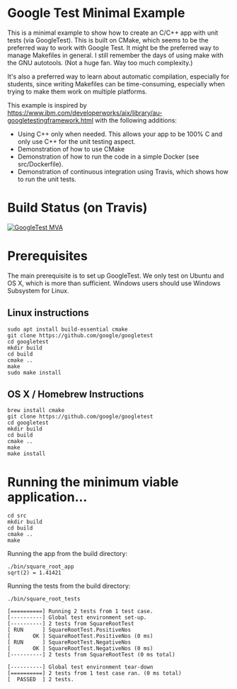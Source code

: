 # Google Test Minimal Example

This is a minimal example to show how to create an C/C++ app with unit tests (via GoogleTest).
This is built on CMake, which seems to be the preferred way to work with Google Test. It might be the preferred
way to manage Makefiles in general. I still remember the days of using make with the GNU autotools. (Not a huge
fan. Way too much complexity.)

It's also a preferred way to learn about automatic compilation, especially for students, since writing Makefiles can be time-consuming, especially when trying to make them work on multiple platforms.

This example is inspired by https://www.ibm.com/developerworks/aix/library/au-googletestingframework.html with the following additions:

- Using C++ only when needed. This allows your app to be 100% C and only use C++ for the unit testing aspect.
- Demonstration of how to use CMake
- Demonstration of how to run the code in a simple Docker (see src/Dockerfile).
- Demonstration of continuous integration using Travis, which shows how to run the unit tests.

# Build Status (on Travis)

[![GoogleTest MVA](https://github.com/SoftwareSystemsLaboratory/googletest-mva/actions/workflows/cmake.yml/badge.svg)](https://github.com/SoftwareSystemsLaboratory/googletest-mva/actions/workflows/cmake.yml)

# Prerequisites

The main prerequisite is to set up GoogleTest.
We only test on Ubuntu and OS X, which is more than sufficient.
Windows users should use Windows Subsystem for Linux.

## Linux instructions

```
sudo apt install build-essential cmake
git clone https://github.com/google/googletest
cd googletest
mkdir build
cd build
cmake ..
make
sudo make install

```

## OS X / Homebrew Instructions

```
brew install cmake
git clone https://github.com/google/googletest
cd googletest
mkdir build
cd build
cmake ..
make
make install
```

# Running the minimum viable application...

```
cd src
mkdir build
cd build
cmake ..
make

```

Running the app from the build directory:

```
./bin/square_root_app
sqrt(2) = 1.41421

```

Running the tests from the build directory:

```
./bin/square_root_tests

[==========] Running 2 tests from 1 test case.
[----------] Global test environment set-up.
[----------] 2 tests from SquareRootTest
[ RUN      ] SquareRootTest.PositiveNos
[       OK ] SquareRootTest.PositiveNos (0 ms)
[ RUN      ] SquareRootTest.NegativeNos
[       OK ] SquareRootTest.NegativeNos (0 ms)
[----------] 2 tests from SquareRootTest (0 ms total)

[----------] Global test environment tear-down
[==========] 2 tests from 1 test case ran. (0 ms total)
[  PASSED  ] 2 tests.

```
